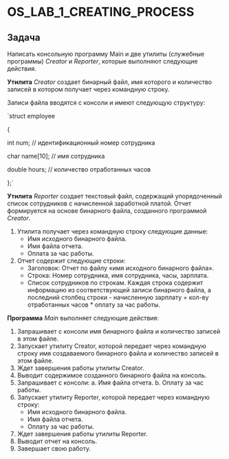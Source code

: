 # OS_LAB_1_CREATING_PROCESS

## Задача

Написать консольную программу Main и две утилиты (служебные программы)
_Creator_ и _Reporter_, которые выполняют следующие действия.

**Утилита** _Creator_ создает бинарный файл, имя которого и количество записей в котором
получает через командную строку.

Записи файла вводятся с консоли и имеют следующую структуру:

`struct employee

{

int num; // идентификационный номер сотрудника

char name[10]; // имя сотрудника

double hours; // количество отработанных часов

};`

**Утилита** _Reporter_ создает текстовый файл, содержащий упорядоченный список сотрудников
с начисленной заработной платой. Отчет формируется на основе бинарного файла, созданного
программой _Creator_.

 1. Утилита получает через командную строку следующие данные:
      * Имя исходного бинарного файла.
      * Имя файла отчета.
      * Оплата за час работы.
 2. Отчет содержит следующие строки:
      * Заголовок: Отчет по файлу «имя исходного бинарного файла».
      * Строка: Номер сотрудника, имя сотрудника, часы, зарплата.
      * Список сотрудников по строкам. Каждая строка содержит информацию из
соответствующей записи бинарного файла, а последний столбец строки -
начисленную зарплату = кол-ву отработанных часов * оплату за час работы.

**Программа** _Main_ выполняет следующие действия:
1. Запрашивает с консоли имя бинарного файла и количество записей в этом файле.
2. Запускает утилиту Creator, которой передает через командную строку имя
создаваемого бинарного файла и количество записей в этом файле.
3. Ждет завершения работы утилиты Creator.
4. Выводит содержимое созданного бинарного файла на консоль.
5. Запрашивает с консоли:
a. Имя файла отчета.
b. Оплату за час работы.
6. Запускает утилиту Reporter, которой передает через командную строку:
    * Имя исходного бинарного файла.
    * Имя файла отчета.
    * Оплату за час работы.
7. Ждет завершения работы утилиты Reporter.
8. Выводит отчет на консоль.
9. Завершает свою работу.
